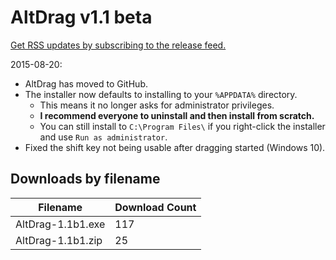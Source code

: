 # AltDrag v1.1 beta

[Get RSS updates by subscribing to the release feed.](https://github.com/stefansundin/altdrag/releases.atom)

2015-08-20:
- AltDrag has moved to GitHub.
- The installer now defaults to installing to your `%APPDATA%` directory.
  - This means it no longer asks for administrator privileges.
  - **I recommend everyone to uninstall and then install from scratch.**
  - You can still install to `C:\Program Files\` if you right-click the installer and use `Run as administrator`.
- Fixed the shift key not being usable after dragging started (Windows 10).


## Downloads by filename

Filename | Download Count
-------- | --------------
AltDrag-1.1b1.exe | 117
AltDrag-1.1b1.zip | 25
